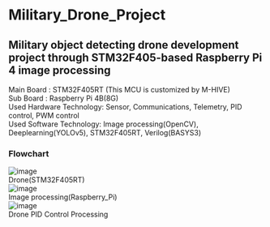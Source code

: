 # Military_Drone_Project
## Military object detecting drone development project through STM32F405-based Raspberry Pi 4 image processing

Main Board : STM32F405RT (This MCU is customized by M-HIVE)
<br/>
Sub Board : Raspberry Pi 4B(8G)
<br/>
Used Hardware Technology: Sensor, Communications, Telemetry, PID control, PWM control
<br/>
Used Software Technology: Image processing(OpenCV), Deeplearning(YOLOv5), STM32F405RT, Verilog(BASYS3) 
<br/> 
### Flowchart
![image](https://github.com/jang-young-hyun/Military_Drone_Project/assets/124988949/f9c4c1aa-257f-4642-be38-3137e7d92aa5)
<br/>Drone(STM32F405RT)<br/>
![image](https://github.com/jang-young-hyun/Military_Drone_Project/assets/124988949/f4f45172-08fd-43e2-86b0-895823617175)
<br/>Image processing(Raspberry_Pi)<br/>
![image](https://github.com/jang-young-hyun/Military_Drone_Project/assets/124988949/e9227091-dcbc-4f58-a402-649d5d631c1c)
<br/>Drone PID Control Processing<br/>

